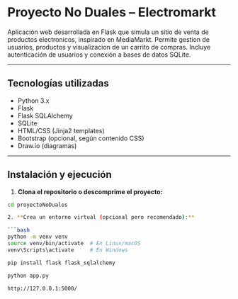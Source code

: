 # Proyecto No Duales – Electromarkt

Aplicación web desarrollada en Flask que simula un sitio de venta de productos electronicos, inspirado en MediaMarkt. Permite gestion de usuarios, productos y visualizacion de un carrito de compras. Incluye autenticación de usuarios y conexión a bases de datos SQLite.

---

## Tecnologías utilizadas

- Python 3.x
- Flask
- Flask SQLAlchemy
- SQLite
- HTML/CSS (Jinja2 templates)
- Bootstrap (opcional, según contenido CSS)
- Draw.io (diagramas)

---

## Instalación y ejecución

1. **Clona el repositorio o descomprime el proyecto:**

```bash
cd proyectoNoDuales

2. **Crea un entorno virtual (opcional pero recomendado):**

```bash
python -m venv venv
source venv/bin/activate  # En Linux/macOS
venv\Scripts\activate     # En Windows

pip install flask flask_sqlalchemy

python app.py

http://127.0.0.1:5000/

